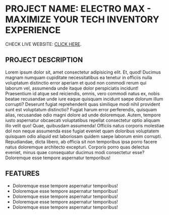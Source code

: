 # PROJECT NAME: ELECTRO MAX - MAXIMIZE YOUR TECH INVENTORY EXPERIENCE

CHECK LIVE WEBSITE: [CLICK HERE](https://electro-max.web.app/).

## PROJECT DESCRIPTION
Lorem ipsum dolor sit, amet consectetur adipisicing elit. Et, quod! Ducimus magnam numquam cupiditate necessitatibus ea tenetur in officiis nulla voluptatum distinctio error aperiam et quod non commodi rerum qui laborum vel, assumenda unde itaque dolor perspiciatis incidunt! Praesentium id atque sed reiciendis, omnis, vero commodi natus ex, nobis beatae recusandae unde iure eaque quisquam incidunt saepe dolorum illum corrupti? Deserunt fugiat reprehenderit quas similique modi nihil provident sunt est voluptatum distinctio? Fugiat harum error perferendis, quisquam alias, recusandae odio magni dolore ad unde doloremque. Autem, tempore iusto aspernatur obcaecati voluptatibus repellat consectetur optio aliquam illo velit quo! Quae, quibusdam assumenda! Officiis natus corporis molestiae dol non neque assumenda esse fugiat eveniet quam doloribus voluptatem quisquam odio aliquid est laboriosam quidem saepe laborum enim corrupti. Repudiandae, dicta libero, ab officia sit non temporibus ipsa porro facere natus doloremque architecto excepturi. Corporis porro quas delectus eveniet, minus quae consequatur ducimus modi consectetur esse? Doloremque esse tempore aspernatur temporibus!

## FEATURES
- Doloremque esse tempore aspernatur temporibus!
- Doloremque esse tempore aspernatur temporibus!
- Doloremque esse tempore aspernatur temporibus!
- Doloremque esse tempore aspernatur temporibus!
- Doloremque esse tempore aspernatur temporibus!